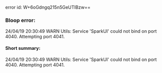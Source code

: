 error id: W+6oGdngq215n5GeUTIBzw==
### Bloop error:

24/04/19 20:30:49 WARN Utils: Service 'SparkUI' could not bind on port 4040. Attempting port 4041.
#### Short summary: 

24/04/19 20:30:49 WARN Utils: Service 'SparkUI' could not bind on port 4040. Attempting port 4041.